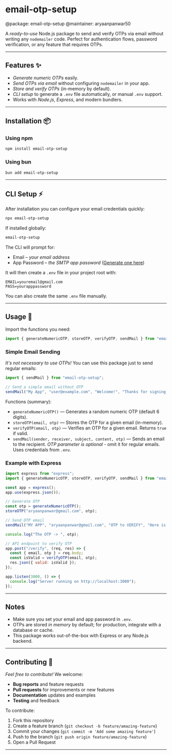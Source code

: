 # email-otp-setup

@package: email-otp-setup
@maintainer: aryaanpanwar50

A *ready-to-use* Node.js package to send and verify OTPs via email without writing any `nodemailer` code. Perfect for authentication flows, password verification, or any feature that requires OTPs.

---

## Features ✨

- *Generate numeric OTPs* easily.
- *Send OTPs via email* without configuring `nodemailer` in your app.
- *Store and verify OTPs* (in-memory by default).
- *CLI setup* to generate a `.env` file automatically, or manual `.env` support.
- Works with *Node.js*, *Express*, and modern bundlers.

---

## Installation 📦

### Using npm

```bash
npm install email-otp-setup
```

### Using bun

```bash
bun add email-otp-setup
```

---

## CLI Setup ⚡

After installation you can configure your email credentials quickly:

```bash
npx email-otp-setup
```

If installed globally:

```bash
email-otp-setup
```

The CLI will prompt for:

- Email – *your email address*
- App Password – *the SMTP app password* ([Generate one here](https://myaccount.google.com/apppasswords?pli=1&rapt=AEjHL4M3SCSLf3lCDOxMjpamO3e2uEfGy4FH3b97C6XKGBr7c5fZ1aI5vB0pikVIexlpWi4AiG1cNyEtpq7H0Pz8-4sUQ5qXgnyo19BYMmvb98midL2mp8M))

It will then create a `.env` file in your project root with:

```
EMAIL=youremail@gmail.com
PASS=yourapppassword
```

You can also create the same `.env` file manually.

---

## Usage 💌

Import the functions you need:

```js
import { generateNumericOTP, storeOTP, verifyOTP, sendMail } from "email-otp-setup";
```

### Simple Email Sending

*It's not necessary to use OTPs!* You can use this package just to send regular emails:

```js
import { sendMail } from "email-otp-setup";

// Send a simple email without OTP
sendMail("My App", "user@example.com", "Welcome!", "Thanks for signing up!");
```

Functions (summary):

- `generateNumericOTP()` — Generates a random numeric OTP (default 6 digits).
- `storeOTP(email, otp)` — Stores the OTP for a given email (in-memory).
- `verifyOTP(email, otp)` — Verifies an OTP for a given email. Returns `true` if valid.
- `sendMail(sender, receiver, subject, content, otp)` — Sends an email to the recipient. *OTP parameter is optional* - omit it for regular emails. Uses credentials from `.env`.

### Example with Express

```js
import express from "express";
import { generateNumericOTP, storeOTP, verifyOTP, sendMail } from "email-otp-setup";

const app = express();
app.use(express.json());

// Generate OTP
const otp = generateNumericOTP();
storeOTP("aryaanpanwar@gmail.com", otp);

// Send OTP email
sendMail("MY APP", "aryaanpanwar@gmail.com", "OTP to VERIFY", "Here is your OTP:", otp);

console.log("The OTP -> ", otp);

// API endpoint to verify OTP
app.post("/verify", (req, res) => {
  const { email, otp } = req.body;
  const isValid = verifyOTP(email, otp);
  res.json({ valid: isValid });
});

app.listen(3000, () => {
  console.log("Server running on http://localhost:3000");
});
```

---

## Notes

- Make sure you set your email and app password in `.env`.
- OTPs are stored *in memory* by default; for production, integrate with a database or cache.
- This package works out-of-the-box with Express or any Node.js backend.

---

## Contributing 🤝

*Feel free to contribute!* We welcome:

- **Bug reports** and feature requests
- **Pull requests** for improvements or new features
- **Documentation** updates and examples
- **Testing** and feedback

To contribute:

1. Fork this repository
2. Create a feature branch (`git checkout -b feature/amazing-feature`)
3. Commit your changes (`git commit -m 'Add some amazing feature'`)
4. Push to the branch (`git push origin feature/amazing-feature`)
5. Open a Pull Request

---

